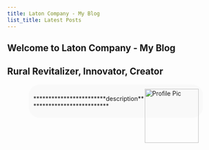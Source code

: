 ```yaml
---
title: Laton Company - My Blog
list_title: Latest Posts
---
```


<article class= "top">
  <h1 class="OutlineText"> Welcome to Laton Company - My Blog </h1>
  <h2>Rural Revitalizer, Innovator, Creator</h2>

  <div class="row" style="background-color: #F9F9F9; padding-inline: 2%; padding-top: 2%; padding-bottom: 1%;  border-radius: 25px; margin-left: 10%; margin-right: 10%;">
      <div class="col-sm-3">
        <img src="https://kadetat.github.io/Laton-Company/images/profilepic.PNG" alt="Profile Pic" width="125" height="125" style="float:right">
      </div>
      <div class="col-md-9" style="text-align:left;">
        <p> ************************description*************************** </p>
      </div>
  </div>
</article>


